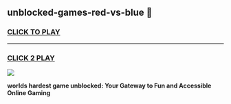 
## unblocked-games-red-vs-blue 👋
<h3>
<a href="https://premium.freeplayer.one?title=unblocked-games-red-vs-blue&ref=14F">CLICK TO PLAY</a></h3>
<hr>

<h3>
<a href="https://premium.freeplayer.one?title=unblocked-games-red-vs-blue&ref=14F">CLICK 2 PLAY</a>
  
</h3>

<a href="https://premium.freeplayer.one?title=unblocked-games-red-vs-blue&ref=12F/"><img src="https://clearcache.store/games.png"></a>


**worlds hardest game unblocked: Your Gateway to Fun and Accessible Online Gaming**
